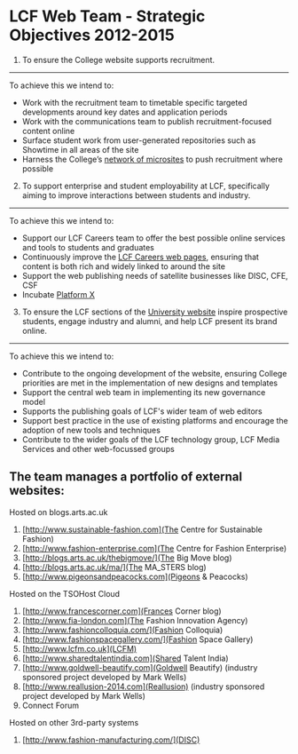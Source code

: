 LCF Web Team - Strategic Objectives 2012-2015
=============================================

1. To ensure the College website supports recruitment.
----------------

To achieve this we intend to:

* Work with the recruitment team to timetable specific targeted developments around key dates and application periods
* Work with the communications team to publish recruitment-focused content online
* Surface student work from user-generated repositories such as Showtime in all areas of the site
* Harness the College’s [network of microsites](#portfolio) to push recruitment where possible

2. To support enterprise and student employability at LCF, specifically aiming to improve interactions between students and industry.
----------------

To achieve this we intend to:

* Support our LCF Careers team to offer the best possible online services and tools to students and graduates
* Continuously improve the [LCF Careers web pages](http://www.arts.ac.uk/fashion/about/lcf-careers/), ensuring that content is both rich and widely linked to around the site
* Support the web publishing needs of satellite businesses like DISC, CFE, CSF 
* Incubate [Platform X](http://artslondon.github.io/Build-Fridays/x/)

3. To ensure the LCF sections of the [University website](http://www.arts.ac.uk) inspire prospective students, engage industry and alumni, and help LCF present its brand online. 
----------------

To achieve this we intend to:

* Contribute to the ongoing development of the website, ensuring College priorities are met in the implementation of new designs and templates
* Support the central web team in implementing its new governance model
* Supports the publishing goals of LCF's wider team of web editors
* Support best practice in the use of existing platforms and encourage the adoption of new tools and techniques
* Contribute to the wider goals of the LCF technology group, LCF Media Services and other web-focussed groups
  


<a name="portfolio"></a>

The team manages a portfolio of external websites:
----------------

Hosted on blogs.arts.ac.uk

1. [http://www.sustainable-fashion.com](The Centre for Sustainable Fashion)
2. [http://www.fashion-enterprise.com](The Centre for Fashion Enterprise)
3. [http://blogs.arts.ac.uk/thebigmove/](The Big Move blog)
4. [http://blogs.arts.ac.uk/ma/](The MA_STERS blog)
5. [http://www.pigeonsandpeacocks.com](Pigeons & Peacocks)

Hosted on the TSOHost Cloud

1. [http://www.francescorner.com](Frances Corner blog)
2. [http://www.fia-london.com](The Fashion Innovation Agency)
3. [http://www.fashioncolloquia.com/](Fashion Colloquia)
4. [http://www.fashionspacegallery.com/](Fashion Space Gallery)
5. [http://www.lcfm.co.uk](LCFM)
6. [http://www.sharedtalentindia.com](Shared Talent India)
7. [http://www.goldwell-beautify.com](Goldwell Beautify) (industry sponsored project developed by Mark Wells)
8. [http://www.reallusion-2014.com](Reallusion) (industry sponsored project developed by Mark Wells)
9. Connect Forum

Hosted on other 3rd-party systems

1. [http://www.fashion-manufacturing.com/](DISC)
